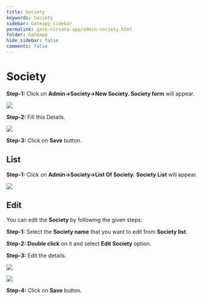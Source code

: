 ```yaml
---
title: Society
keywords: Society
sidebar: Gateapp_sidebar
permalink: gate-nirvana-app/admin-society.html
folder: Gateapp
hide_sidebar: false
comments: false
---
```

# Society

**Step-1:** Click on **Admin->Society->New Society. Society form** will appear.

![](/images/New-Society.png)

**Step-2:** Fill this Details.

![](/images/Society-Form.png)

**Step-3:** Click on **Save** button.

## List

**Step-1:**  Click on **Admin->Society->List Of Society**. **Society List** will appear.

![](/images/Society-list.png)

## Edit

You can edit the **Society** by following the given steps:

**Step-1:** Select the **Society name** that you want to edit from **Society list**.

**Step-2:** **Double click** on it and select **Edit Society** option.

**Step-3:** Edit the details.

![](/images/Society-Edit.png)

![](/images/Society-Edit-Form.png)

**Step-4:** Click on **Save** button.

